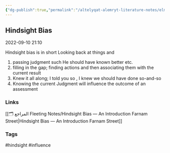 ```yaml
---
{"dg-publish":true,"permalink":"/altelyqat-alemryt-literature-notes/elm-alnfs-psychology/hindsight-bias/"}
---
```


## Hindsight Bias

2022-09-10 21:10

Hindsight bias is in short Looking back at things and 
1) passing judgment such He should have known better etc.
2) filling in the gap; finding actions and then associating them with the current result
3) Knew it all along; I told you so , I knew we should have done so-and-so
4) Knowing the current Judgment will influence the outcome of an assessment

### Links
[[🗂️ المراجع Fleeting Notes/Hindsight Bias — An Introduction  Farnam Street\|Hindsight Bias — An Introduction  Farnam Street]]


### Tags
#hindsight #influence

